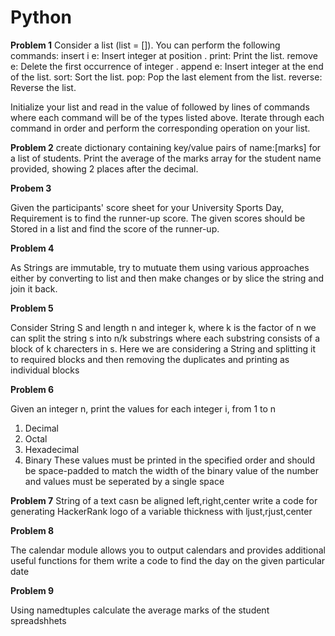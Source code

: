 # Python
**Problem 1**
Consider a list (list = []). You can perform the following commands:
insert i e: Insert integer  at position .
print: Print the list.
remove e: Delete the first occurrence of integer .
append e: Insert integer  at the end of the list.
sort: Sort the list.
pop: Pop the last element from the list.
reverse: Reverse the list.

Initialize your list and read in the value of  followed by  lines of commands where each command will be of the  types listed above. 
Iterate through each command in order and perform the corresponding operation on your list.

**Problem 2**
create dictionary containing key/value pairs of name:[marks] for a list of students.
Print the average of the marks array for the student name provided, showing 2 places after the decimal.

**Probem 3**

Given the participants' score sheet for your University Sports Day, 
Requirement is  to find the runner-up score. 
The given scores should be Stored in a list and find the score of the runner-up.

**Problem 4**

As Strings are immutable, try to mutuate them using various approaches 
either by converting to list and then make changes or by slice the string and join it back.

**Problem 5**

Consider String S and length n and integer k, where k is the factor of n 
we can split the string s into n/k substrings where each substring consists of a block of k charecters in s.
Here we are considering a String and splitting it to required blocks and then removing the duplicates and printing as individual blocks 

**Problem 6**

Given an integer n, print the values for each integer i, from 1 to n 
1. Decimal
2. Octal
3. Hexadecimal
4. Binary
These values must be printed in the specified order and should be space-padded to match the width of the binary
value of the number and values must be seperated by a single space

**Problem 7**
String of a text casn be aligned left,right,center
write a code for generating HackerRank logo of a variable thickness with ljust,rjust,center

**Problem 8**

The calendar module allows you to output calendars and provides additional useful functions for them
write a code to find the day on the given particular date

**Problem 9**

Using namedtuples calculate the average marks of the student spreadshhets








